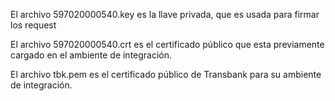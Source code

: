 El archivo 597020000540.key es la llave privada, que es usada para firmar los request

El archivo 597020000540.crt es el certificado público que esta previamente cargado en el ambiente de integración.

El archivo tbk.pem es el certificado público de Transbank para su ambiente de integración.
